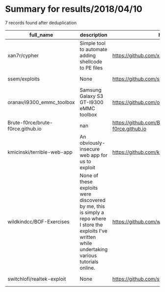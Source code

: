 
# Summary for results/2018/04/10
    
7 records found after deduplication

| full_name | description | html_url | matched_list | matched_count | pushed_at | size | stargazers_count | language | forks_count |
|-----------------------------------|---------------------------------------------------------------------------------------------------------------------------------------------------------|------------------------------------------------------|--------------------------|-----------------|---------------------------|--------|--------------------|------------|---------------|
| xan7r/cypher | Simple tool to automate adding shellcode to PE files | https://github.com/xan7r/cypher | ['shellcode'] | 1 | 2018-04-10 22:49:22+00:00 | 22 | 48 | Python | 16 |
| ssem/exploits | None | https://github.com/ssem/exploits | ['exploit'] | 1 | 2018-04-10 03:06:09+00:00 | 756828 | 0 | C++ | 0 |
| oranav/i9300_emmc_toolbox | Samsung Galaxy S3 GT-I9300 eMMC toolbox | https://github.com/oranav/i9300_emmc_toolbox | ['exploit', 'shellcode'] | 2 | 2018-04-10 23:04:25+00:00 | 84 | 89 | C | 15 |
| Brute-f0rce/brute-f0rce.github.io | nan | https://github.com/Brute-f0rce/brute-f0rce.github.io | ['rce'] | 1 | 2018-04-10 19:59:24+00:00 | 15 | 0 | CSS | 0 |
| kmicinski/terrible-web-app | An obviously-insecure web app for us to exploit | https://github.com/kmicinski/terrible-web-app | ['exploit'] | 1 | 2018-04-10 00:53:44+00:00 | 2 | 1 | Python | 0 |
| wildkindcc/BOF-Exercises | None of these exploits were discovered by me, this is simply a repo where I store the exploits I've written while undertaking various tutorials online. | https://github.com/wildkindcc/BOF-Exercises | ['exploit'] | 1 | 2018-04-10 15:04:25+00:00 | 29957 | 0 | C | 0 |
| switchlofi/realtek-exploit | None | https://github.com/switchlofi/realtek-exploit | ['exploit'] | 1 | 2018-04-10 11:50:59+00:00 | 19 | 0 | Shell | 0 |
